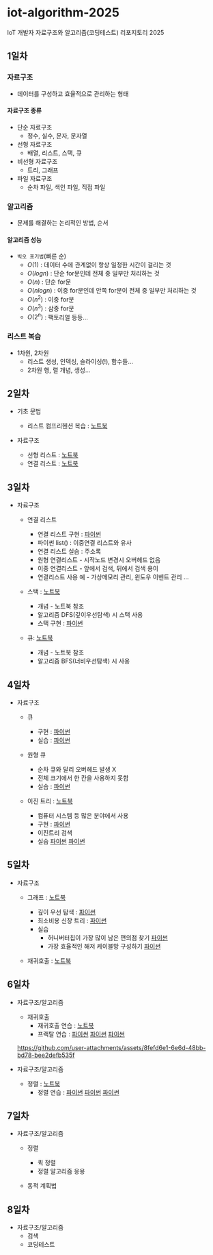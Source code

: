 # iot-algorithm-2025
IoT 개발자 자료구조와 알고리즘(코딩테스트) 리포지토리 2025

## 1일차

### 자료구조
- 데이터를 구성하고 효율적으로 관리하는 형태

#### 자료구조 종류
- 단순 자료구조
    - 정수, 실수, 문자, 문자열
- 선형 자료구조
    - 배열, 리스트, 스택, 큐
- 비선형 자료구조
    - 트리, 그래프
- 파일 자료구조
    - 순차 파일, 색인 파일, 직접 파일

### 알고리즘
- 문제를 해결하는 논리적인 방법, 순서

#### 알고리즘 성능
- `빅오 표기법`(빠른 순)
    - $O(1)$ : 데이터 수에 관계없이 항상 일정한 시간이 걸리는 것
    - $O(log n)$ : 단순 for문인데 전체 중 일부만 처리하는 것
    - $O(n)$ : 단순 for문
    - $O(n log n)$ : 이중 for문인데 안쪽 for문이 전체 중 일부만 처리하는 것
    - $O(n^2)$ : 이중 for문
    - $O(n^3)$ : 삼중 for문
    - $O(2^n)$ : 팩토리얼 등등...

### 리스트 복습
- 1차원, 2차원
    - 리스트 생성, 인덱싱, 슬라이싱(!), 함수들...
    - 2차원 행, 렬 개념, 생성...


## 2일차
- 기초 문법
    - 리스트 컴프리헨션 복습 : [노트북](./day02/da01_list_again.ipynb)


- 자료구조
    - 선형 리스트 : [노트북](./day02/da02_linear_list.ipynb)
    - 연결 리스트 : [노트북](./day02/da04_linked_list.ipynb)


## 3일차
- 자료구조
    - 연결 리스트 
        - 연결 리스트 구현 : [파이썬](./day03/da01_linked_list.py)
        - 파이썬 list() : 이중연결 리스트와 유사
        - 연결 리스트 실습 : 주소록
        - 원형 연결리스트 - 시작노드 변경시 오버헤드 없음
        - 이중 연결리스트 - 앞에서 검색, 뒤에서 검색 용이
        - 연결리스트 사용 예 - 가상메모리 관리, 윈도우 이벤트 관리 ...

    - 스택 : [노트북](./day03/da02_stack.ipynb)
        - 개념 - 노트북 참조
        - 알고리즘 DFS(깊이우선탐색) 시 스택 사용
        - 스택 구현 : [파이썬](./day03/da03_stack.py)

    - 큐: [노트북](./day03/da04_queue.ipynb)
        - 개념 - 노트북 참조
        - 알고리즘 BFS(너비우선탐색) 시 사용

## 4일차
- 자료구조
    - 큐
        - 구현 : [파이썬](./day04/da01_queue.py)
        - 실습 : [파이썬](./day04/da01-2_queue.py)

    - 원형 큐
        - 순차 큐와 달리 오버헤드 발생 X
        - 전체 크기에서 한 칸을 사용하지 못함
        - 실습 : [파이썬](./day04/da01-1_circle_queue.py)

    - 이진 트리 : [노트북](./day04/da02_binary_tree.ipynb)
        - 컴퓨터 시스템 등 많은 분야에서 사용
        - 구현 : [파이썬](./day04/da03_binary_tree.py)
        - 이진트리 검색
        - 실습
            [파이썬](./day04/da03-1_binary_tree.py)
            [파이썬](./day04/da03-2_binary_tree.py)
            
## 5일차
- 자료구조
    - 그래프 : [노트북](./day05/da01_graph.ipynb)
        - 깊이 우선 탐색 : [파이썬](./day05/da02_dfs.py)
        - 최소비용 신장 트리 : [파이썬](./day05/da03_min_cost_spanningtree.py)
        - 실습
            - 허니버터칩이 가장 많이 남은 편의점 찾기 [파이썬](./day05/da03-1_min_cost_spanningtree.py)
            - 가장 효율적인 해저 케이블망 구성하기 [파이썬](./day05/da03-2_min_cost_spanningtree.py)
    
    - 재귀호출 : [노트북](./day05/da04_recursive_call.ipynb)
    
## 6일차
- 자료구조/알고리즘
    - 재귀호출
        - 재귀호출 연습 : [노트북](./day06/da01_recursive_practice.ipynb)      
        - 프랙탈 연습 : [파이썬](./day06/da02_fractal01.py)
                        [파이썬](./day06/da02-1_fracal01.py)
                        [파이썬](./day06/da03_fractal02.py)


    https://github.com/user-attachments/assets/8fefd6e1-6e6d-48bb-bd78-bee2defb535f


- 자료구조/알고리즘
    - 정렬 : [노트북](./day06/da04_sort.ipynb)
        - 정렬 연습 : [파이썬](./day06/da04-1_sort.py)
                      [파이썬](./day06/da04-2_sort.py)
                      [파이썬](./day06/da04-3_sort.py)


## 7일차
- 자료구조/알고리즘
    - 정렬
        - 퀵 정렬
        - 정렬 알고리즘 응용

    - 동적 계획법
    
## 8일차
- 자료구조/알고리즘
    - 검색
    - 코딩테스트
